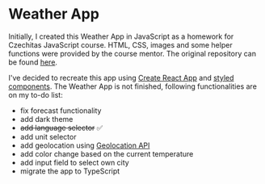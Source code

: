 # Weather App

Initially, I created this Weather App in JavaScript as a homework for Czechitas JavaScript course. HTML, CSS, images and some helper functions were provided by the course mentor. The original repository can be found [here](https://github.com/domihustinova/javascript2-ukol07-pocasi).

I've decided to recreate this app using [Create React App](https://github.com/facebook/create-react-app) and [styled components](https://www.styled-components.com/). The Weather App is not finished, following functionalities are on my to-do list:

- fix forecast functionality
- add dark theme
- ~~add language selector~~ ✅
- add unit selector
- add geolocation using [Geolocation API](https://developer.mozilla.org/en-US/docs/Web/API/Geolocation_API)
- add color change based on the current temperature
- add input field to select own city
- migrate the app to TypeScript
